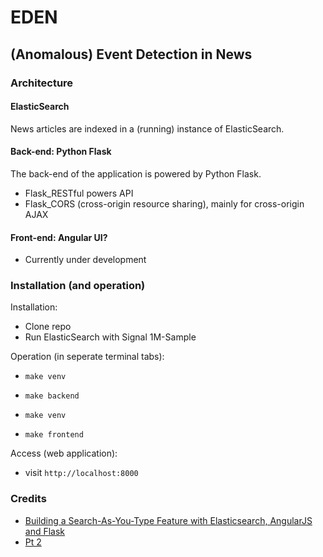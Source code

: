 # EDEN

## (Anomalous) Event Detection in News

### Architecture

#### ElasticSearch

News articles are indexed in a (running) instance of ElasticSearch.

#### Back-end: Python Flask

The back-end of the application is powered by Python Flask.

+ Flask_RESTful powers API
+ Flask_CORS (cross-origin resource sharing), mainly for cross-origin AJAX

#### Front-end: Angular UI?

+ Currently under development

### Installation (and operation)

Installation:

+ Clone repo
+ Run ElasticSearch with Signal 1M-Sample

Operation (in seperate terminal tabs):

+ `make venv`
+ `make backend`

+ `make venv`
+ `make frontend`

Access (web application):

+ visit `http://localhost:8000`

### Credits

+ [Building a Search-As-You-Type Feature with Elasticsearch, AngularJS and Flask](https://marcobonzanini.com/2015/08/10/building-a-search-as-you-type-feature-with-elasticsearch-angularjs-and-flask/)
+ [Pt 2](https://marcobonzanini.com/2015/08/18/building-a-search-as-you-type-feature-with-elasticsearch-angularjs-and-flask-part-2-front-end/)

